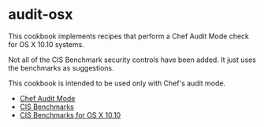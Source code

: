 # audit-osx

This cookbook implements recipes that perform a Chef Audit Mode check
for OS X 10.10 systems.

Not all of the CIS Benchmark security controls have been added. It just
uses the benchmarks as suggestions.

This cookbook is intended to be used only with Chef's audit mode.

- [Chef Audit Mode](http://docs.chef.io/analytics/chef_client.html)
- [CIS Benchmarks](https://benchmarks.cisecurity.org/)
- [CIS Benchmarks for OS X 10.10](https://benchmarks.cisecurity.org/tools2/osx/CIS_Apple_OSX_10.10_Benchmark_v1.0.0.pdf)
